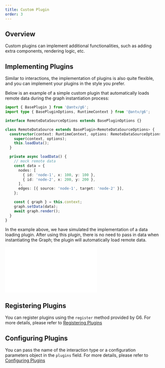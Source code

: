 ```yaml
---
title: Custom Plugin
order: 3
---
```


## Overview

Custom plugins can implement additional functionalities, such as adding extra components, rendering logic, etc.

## Implementing Plugins

Similar to interactions, the implementation of plugins is also quite flexible, and you can implement your plugins in the style you prefer.

Below is an example of a simple custom plugin that automatically loads remote data during the graph instantiation process:

```typescript
import { BasePlugin } from '@antv/g6';
import type { BasePluginOptions, RuntimeContext } from '@antv/g6';

interface RemoteDataSourceOptions extends BasePluginOptions {}

class RemoteDataSource extends BasePlugin<RemoteDataSourceOptions> {
  constructor(context: RuntimeContext, options: RemoteDataSourceOptions) {
    super(context, options);
    this.loadData();
  }

  private async loadData() {
    // mock remote data
    const data = {
      nodes: [
        { id: 'node-1', x: 100, y: 100 },
        { id: 'node-2', x: 200, y: 200 },
      ],
      edges: [{ source: 'node-1', target: 'node-2' }],
    };

    const { graph } = this.context;
    graph.setData(data);
    await graph.render();
  }
}
```

In the example above, we have simulated the implementation of a data loading plugin. After using this plugin, there is no need to pass in data when instantiating the Graph; the plugin will automatically load remote data.

<embed src="@/docs/manual/custom-extension-common/plugin/implement-plugin.md"></embed>

## Registering Plugins

You can register plugins using the `register` method provided by G6. For more details, please refer to [Registering Plugins](/manual/core-concept/plugin#注册插件)

## Configuring Plugins

You can pass the name of the interaction type or a configuration parameters object in the `plugins` field. For more details, please refer to [Configuring Plugins](/manual/core-concept/plugin#配置插件)
